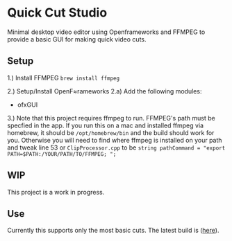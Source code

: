 # Quick Cut Studio
Minimal desktop video editor using Openframeworks and FFMPEG to provide a basic GUI for making quick video cuts.

## Setup
1.) Install FFMPEG
`brew install ffmpeg`

2.) Setup/Install OpenF≈rameworks
2.a) Add the following modules:
* ofxGUI

3.) Note that this project requires ffmpeg to run. FFMPEG's path must be specfied in the app. If you run 
this on a mac and installed ffmpeg via homebrew, it should be `/opt/homebrew/bin` and the build should work 
for you. Otherwise you will need to find where ffmpeg is installed on your path and tweak line 53 or 
`ClipProcessor.cpp` to be `string pathCommand = "export PATH=$PATH:/YOUR/PATH/TO/FFMPEG; ";`


## WIP
This project is a work in progress.

## Use
Currently this supports only the most basic cuts.
The latest build is 
([here](https://drive.google.com/file/d/1AnnnJeH1PXhWaJAcr5EAsonN2gsLVRo4/view?usp=sharing)).
